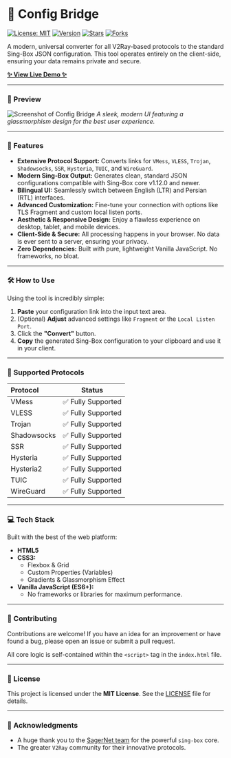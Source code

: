 # 🌉 Config Bridge

[![License: MIT](https://img.shields.io/badge/License-MIT-yellow.svg)](https://opensource.org/licenses/MIT)
[![Version](https://img.shields.io/badge/Version-1.0.0-blue.svg)](https://github.com/infinitymood/config-bridge)
[![Stars](https://img.shields.io/github/stars/infinitymood/config-bridge?style=social)](https://github.com/infinitymood/config-bridge/stargazers)
[![Forks](https://img.shields.io/github/forks/infinitymood/config-bridge?style=social)](https://github.com/infinitymood/config-bridge/network/members)

A modern, universal converter for all V2Ray-based protocols to the standard Sing-Box JSON configuration. This tool operates entirely on the client-side, ensuring your data remains private and secure.

[**✨ View Live Demo ✨**](https://infinitymood.github.io/config-bridge/)

---

### 📸 Preview

![Screenshot of Config Bridge](https://user-images.githubusercontent.com/your-username/your-repo/assets/screenshot.png) 
*A sleek, modern UI featuring a glassmorphism design for the best user experience.*

---

### 🚀 Features

*   **Extensive Protocol Support:** Converts links for `VMess`, `VLESS`, `Trojan`, `Shadowsocks`, `SSR`, `Hysteria`, `TUIC`, and `WireGuard`.
*   **Modern Sing-Box Output:** Generates clean, standard JSON configurations compatible with Sing-Box core v1.12.0 and newer.
*   **Bilingual UI:** Seamlessly switch between English (LTR) and Persian (RTL) interfaces.
*   **Advanced Customization:** Fine-tune your connection with options like TLS Fragment and custom local listen ports.
*   **Aesthetic & Responsive Design:** Enjoy a flawless experience on desktop, tablet, and mobile devices.
*   **Client-Side & Secure:** All processing happens in your browser. No data is ever sent to a server, ensuring your privacy.
*   **Zero Dependencies:** Built with pure, lightweight Vanilla JavaScript. No frameworks, no bloat.

---

### 🛠️ How to Use

Using the tool is incredibly simple:

1.  **Paste** your configuration link into the input text area.
2.  (Optional) **Adjust** advanced settings like `Fragment` or the `Local Listen Port`.
3.  Click the **"Convert"** button.
4.  **Copy** the generated Sing-Box configuration to your clipboard and use it in your client.

---

### 📡 Supported Protocols

| Protocol      | Status              |
| :---------- | :-----------------: |
| VMess       | ✅ Fully Supported |
| VLESS       | ✅ Fully Supported |
| Trojan      | ✅ Fully Supported |
| Shadowsocks | ✅ Fully Supported |
| SSR         | ✅ Fully Supported |
| Hysteria    | ✅ Fully Supported |
| Hysteria2   | ✅ Fully Supported |
| TUIC        | ✅ Fully Supported |
| WireGuard   | ✅ Fully Supported |

---

### 💻 Tech Stack

Built with the best of the web platform:

*   **HTML5**
*   **CSS3:**
    *   Flexbox & Grid
    *   Custom Properties (Variables)
    *   Gradients & Glassmorphism Effect
*   **Vanilla JavaScript (ES6+):**
    *   No frameworks or libraries for maximum performance.

---

### 🤝 Contributing

Contributions are welcome! If you have an idea for an improvement or have found a bug, please open an issue or submit a pull request.

All core logic is self-contained within the `<script>` tag in the `index.html` file.

---

### 📄 License

This project is licensed under the **MIT License**. See the [LICENSE](LICENSE) file for details.

---

### 🙏 Acknowledgments

*   A huge thank you to the [SagerNet team](https://github.com/SagerNet) for the powerful `sing-box` core.
*   The greater `V2Ray` community for their innovative protocols.
